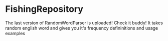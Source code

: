 # FishingRepository
The last version of RandomWordParser is uploaded!
Check it buddy!
It takes random english word and gives you it's frequency defininitions and usage examples

